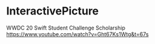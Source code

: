 # InteractivePicture
WWDC 20 Swift Student Challenge Scholarship
https://www.youtube.com/watch?v=Ght67Ks1Wtg&t=67s
